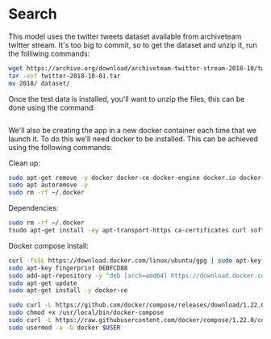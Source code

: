 # Search

This model uses the twitter tweets dataset available from archiveteam twitter stream.  It's too big to commit, so to get the dataset and unzip it, run the folliwing commands:


```bash
wget https://archive.org/download/archiveteam-twitter-stream-2018-10/twitter-2018-10-01.tar
tar -xvf twitter-2018-10-01.tar
mv 2018/ dataset/
```

Once the test data is installed, you'll want to unzip the files, this can be done using the command:

```bash

```

We'll also be creating the app in a new docker container each time that we launch it.  To do this we'll need docker to be installed.  This can be achieved using the following commands:

Clean up:
```bash
sudo apt-get remove -y docker docker-ce docker-engine docker.io docker-compose golang-docker-credential-helpers
sudo apt autoremove -y
sudo rm -rf ~/.docker
```

Dependencies:
```bash
sudo rm -rf ~/.docker
tsudo apt-get install -ey apt-transport-https ca-certificates curl software-properties-common
```

Docker compose install:
```bash
curl -fsSL https://download.docker.com/linux/ubuntu/gpg | sudo apt-key add -
sudo apt-key fingerprint 0EBFCD88
sudo add-apt-repository -y "deb [arch=amd64] https://download.docker.com/linux/ubuntu $(lsb_release -cs) stable"
sudo apt-get update
sudo apt-get install -y docker-ce
```


```bash
sudo curl -L https://github.com/docker/compose/releases/download/1.22.0/docker-compose-$(uname -s)-$(uname -m) -o /usr/local/bin/docker-compose
sudo chmod +x /usr/local/bin/docker-compose
sudo curl -L https://raw.githubusercontent.com/docker/compose/1.22.0/contrib/completion/bash/docker-compose -o /etc/bash_completion.d/docker-compose
sudo usermod -a -G docker $USER
```
